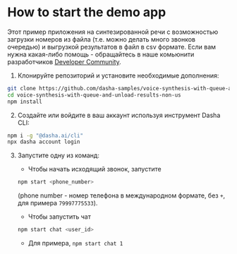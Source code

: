 
# How to start the demo app

Этот пример приложения на синтезированной речи с возможностью загрузки номеров из файла (т.е. можно делать много звонков очередью) и выгрузкой результатов в файл в csv формате. Если вам нужна какая-либо помощь - обращайтесь в наше комьюнити разработчиков
[Developer Community](http://community.dasha.ai).


1. Клонируйте репозиторий и установите необходимые дополнения:

```sh
git clone https://github.com/dasha-samples/voice-synthesis-with-queue-and-unload-results-non-us
cd voice-synthesis-with-queue-and-unload-results-non-us
npm install
```

2. Создайте или войдите в ваш аккаунт используя инструмент Dasha CLI:

```sh
npm i -g "@dasha.ai/cli"
npx dasha account login
```

3. Запустите одну из команд:
    * Чтобы начать исходящий звонок, запустите
    ```sh
    npm start <phone_number>
    ```
     (phone number - номер телефона в международном формате, без `+`, для примера `79997775533`).


     
    * Чтобы запустить чат
    ```sh
    npm start chat <user_id>
    ```
    * Для примера, `npm start chat 1`


